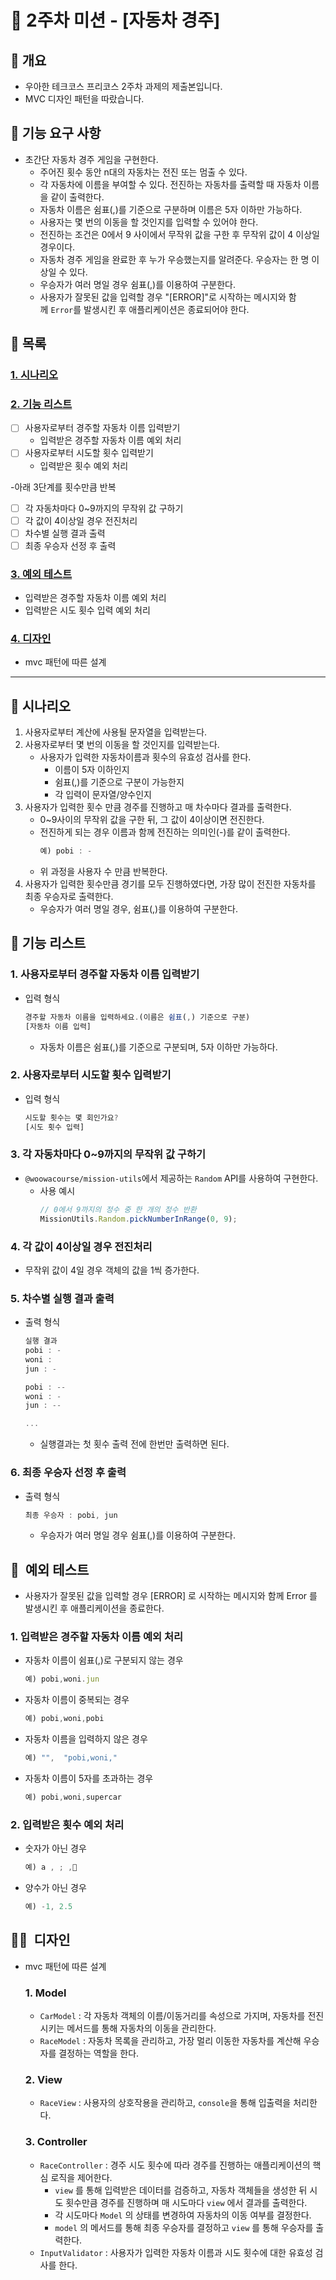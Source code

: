 # 🏁 2주차 미션 - [자동차 경주]

## 📌 개요

- 우아한 테크코스 프리코스 2주차 과제의 제출본입니다.
- MVC 디자인 패턴을 따랐습니다.

## 🚀 기능 요구 사항

- 초간단 자동차 경주 게임을 구현한다.
  - 주어진 횟수 동안 n대의 자동차는 전진 또는 멈출 수 있다.
  - 각 자동차에 이름을 부여할 수 있다. 전진하는 자동차를 출력할 때 자동차 이름을 같이 출력한다.
  - 자동차 이름은 쉼표(,)를 기준으로 구분하며 이름은 5자 이하만 가능하다.
  - 사용자는 몇 번의 이동을 할 것인지를 입력할 수 있어야 한다.
  - 전진하는 조건은 0에서 9 사이에서 무작위 값을 구한 후 무작위 값이 4 이상일 경우이다.
  - 자동차 경주 게임을 완료한 후 누가 우승했는지를 알려준다. 우승자는 한 명 이상일 수 있다.
  - 우승자가 여러 명일 경우 쉼표(,)를 이용하여 구분한다.
  - 사용자가 잘못된 값을 입력할 경우 "[ERROR]"로 시작하는 메시지와 함께 `Error`를 발생시킨 후 애플리케이션은 종료되어야 한다.

## 📌 목록

### [1. 시나리오](#시나리오)

### [2. 기능 리스트](#기능-리스트)

- [ ] 사용자로부터 경주할 자동차 이름 입력받기
  - 입력받은 경주할 자동차 이름 예외 처리
- [ ] 사용자로부터 시도할 횟수 입력받기
  - 입력받은 횟수 예외 처리

-아래 3단계를 횟수만큼 반복

- [ ] 각 자동차마다 0~9까지의 무작위 값 구하기
- [ ] 각 값이 4이상일 경우 전진처리
- [ ] 차수별 실행 결과 출력
- [ ] 최종 우승자 선정 후 출력

### [3. 예외 테스트](#예외-테스트)

- 입력받은 경주할 자동차 이름 예외 처리
- 입력받은 시도 횟수 입력 예외 처리

### [4. 디자인](#디자인)

- mvc 패턴에 따른 설계

---

## 📘 시나리오

1. 사용자로부터 계산에 사용될 문자열을 입력받는다.
2. 사용자로부터 몇 번의 이동을 할 것인지를 입력받는다.
   - 사용자가 입력한 자동차이름과 횟수의 유효성 검사를 한다.
     - 이름이 5자 이하인지
     - 쉼표(,)를 기준으로 구분이 가능한지
     - 각 입력이 문자열/양수인지
3. 사용자가 입력한 횟수 만큼 경주를 진행하고 매 차수마다 결과를 출력한다.
   - 0~9사이의 무작위 값을 구한 뒤, 그 값이 4이상이면 전진한다.
   - 전진하게 되는 경우 이름과 함께 전진하는 의미인(-)를 같이 출력한다.
     ```jsx
     예) pobi : -
     ```
   - 위 과정을 사용자 수 만큼 반복한다.
4. 사용자가 입력한 횟수만큼 경기를 모두 진행하였다면, 가장 많이 전진한 자동차를 최종 우승자로 출력한다.
   - 우승자가 여러 명일 경우, 쉼표(,)를 이용하여 구분한다.

## 🚀 기능 리스트

### 1. 사용자로부터 경주할 자동차 이름 입력받기

- 입력 형식
  ```jsx
  경주할 자동차 이름을 입력하세요.(이름은 쉼표(,) 기준으로 구분)
  [자동차 이름 입력]
  ```
  - 자동차 이름은 쉼표(,)를 기준으로 구분되며, 5자 이하만 가능하다.

### 2. 사용자로부터 시도할 횟수 입력받기

- 입력 형식
  ```jsx
  시도할 횟수는 몇 회인가요?
  [시도 횟수 입력]
  ```

### 3. 각 자동차마다 0~9까지의 무작위 값 구하기

- `@woowacourse/mission-utils`에서 제공하는 `Random` API를 사용하여 구현한다.
  - 사용 예시
    ```jsx
    // 0에서 9까지의 정수 중 한 개의 정수 반환
    MissionUtils.Random.pickNumberInRange(0, 9);
    ```

### 4. 각 값이 4이상일 경우 전진처리

- 무작위 값이 4일 경우 객체의 값을 1씩 증가한다.

### 5. 차수별 실행 결과 출력

- 출력 형식

  ```jsx
  실행 결과
  pobi : -
  woni :
  jun : -

  pobi : --
  woni : -
  jun : --

  ...
  ```

  - 실행결과는 첫 횟수 출력 전에 한번만 출력하면 된다.

### 6. 최종 우승자 선정 후 출력

- 출력 형식
  ```jsx
  최종 우승자 : pobi, jun
  ```
  - 우승자가 여러 명일 경우 쉼표(,)를 이용하여 구분한다.

## 🚨  예외 테스트

- 사용자가 잘못된 값을 입력할 경우 [ERROR] 로 시작하는 메시지와 함께 Error 를 발생시킨 후 애플리케이션을 종료한다.

### 1. 입력받은 경주할 자동차 이름 예외 처리

- 자동차 이름이 쉼표(,)로 구분되지 않는 경우
  ```jsx
  예) pobi,woni.jun
  ```
- 자동차 이름이 중복되는 경우
  ```jsx
  예) pobi,woni,pobi
  ```
- 자동차 이름을 입력하지 않은 경우
  ```jsx
  예) "",  "pobi,woni,"
  ```
- 자동차 이름이 5자를 초과하는 경우
  ```jsx
  예) pobi,woni,supercar
  ```

### 2. 입력받은 횟수 예외 처리

- 숫자가 아닌 경우
  ```jsx
  예) a , ; ,🧐
  ```
- 양수가 아닌 경우
  ```jsx
  예) -1, 2.5
  ```

## 🧑‍🎨  디자인

- mvc 패턴에 따른 설계

  ### 1. **Model**

  - `CarModel` : 각 자동차 객체의 이름/이동거리를 속성으로 가지며, 자동차를 전진시키는 메서드를 통해 자동차의 이동을 관리한다.
  - `RaceModel` : 자동차 목록을 관리하고, 가장 멀리 이동한 자동차를 계산해 우승자를 결정하는 역할을 한다.

  ### 2. **View**

  - `RaceView` : 사용자의 상호작용을 관리하고, `console`을 통해 입출력을 처리한다.

  ### 3. **Controller**

  - `RaceController` : 경주 시도 횟수에 따라 경주를 진행하는 애플리케이션의 핵심 로직을 제어한다.
    - `view` 를 통해 입력받은 데이터를 검증하고, 자동차 객체들을 생성한 뒤 시도 횟수만큼 경주를 진행하며 매 시도마다 `view` 에서 결과를 출력한다.
    - 각 시도마다 `Model` 의 상태를 변경하여 자동차의 이동 여부를 결정한다.
    - `model` 의 메서드를 통해 최종 우승자를 결정하고 `view` 를 통해 우승자를 출력한다.
  - `InputValidator` : 사용자가 입력한 자동차 이름과 시도 횟수에 대한 유효성 검사를 한다.
